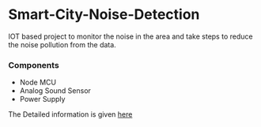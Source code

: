 # Smart-City-Noise-Detection
IOT based project to monitor the noise in the area and take steps to reduce the noise pollution from the data.


<h3>Components</h3>
<ul><li>Node MCU</li><li>Analog Sound Sensor</li><li>Power Supply</li></ul>

<p>The Detailed information is given <a target="_blank" href="https://parashar.ga/noise-monitoring-in-smart-city/">here</a>  </p>
